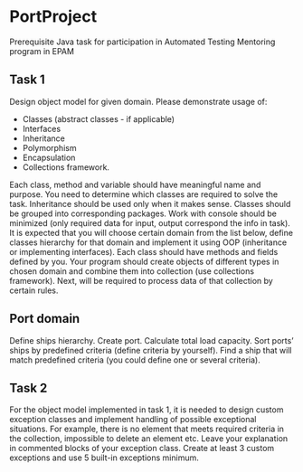 # PortProject
Prerequisite Java task for participation in Automated Testing Mentoring program in EPAM 

## Task 1
Design object model for given domain.
Please demonstrate usage of:
- Classes (abstract classes - if applicable)
- Interfaces
- Inheritance
- Polymorphism
- Encapsulation
- Collections framework.

Each class, method and variable should have meaningful name and purpose. You need to determine which classes are required to solve the task. 
Inheritance should be used only when it makes sense. Classes should be grouped into corresponding packages. Work with console should be minimized 
(only required data for input, output correspond the info in task). It is expected that you will choose certain domain from the list below, define 
classes hierarchy for that domain and implement it using OOP (inheritance or implementing interfaces). 
Each class should have methods and fields defined by you. Your program should create objects of different types in chosen domain and 
combine them into collection (use collections framework). Next, will be required to process data of that collection by certain rules.

## Port domain 
Define ships hierarchy. Create port. Calculate total load capacity. Sort ports’ ships by predefined criteria (define criteria by yourself). 
Find a ship that will match predefined criteria (you could define one or several criteria). 

## Task 2
For the object model implemented in task 1, it is needed to design custom exception classes and implement handling of possible exceptional situations. 
For example, there is no element that meets required criteria in the collection, impossible to delete an element etc. 
Leave your explanation in commented blocks of your exception class. Create at least 3 custom exceptions and use 5 built-in exceptions minimum.

